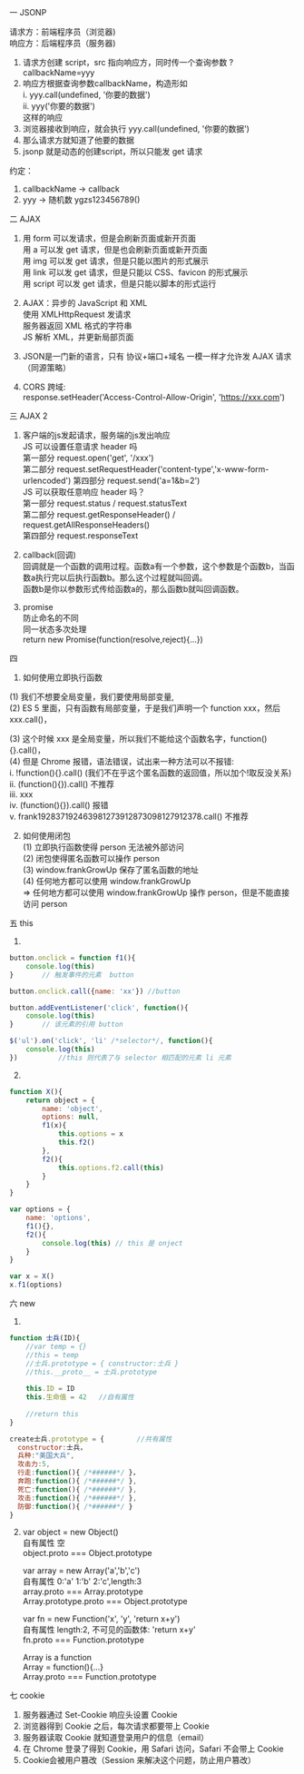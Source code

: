 一 JSONP

请求方：前端程序员（浏览器)                                                    </br>
响应方：后端程序员（服务器)                                                    </br>
1.	请求方创建 script，src 指向响应方，同时传一个查询参数 ?callbackName=yyy
2.	响应方根据查询参数callbackName，构造形如                                   </br>
        i.	yyy.call(undefined, '你要的数据')                                </br>
        ii.	yyy('你要的数据')                                                </br>
这样的响应
3.	浏览器接收到响应，就会执行 yyy.call(undefined, '你要的数据')
4.	那么请求方就知道了他要的数据
5.  jsonp 就是动态的创建script，所以只能发 get 请求

约定：                                                                       </br>
1.	callbackName -> callback
2.	yyy -> 随机数 ygzs123456789()

二 AJAX

1.  用 form 可以发请求，但是会刷新页面或新开页面                                </br>
    用 a 可以发 get 请求，但是也会刷新页面或新开页面                            </br>
    用 img 可以发 get 请求，但是只能以图片的形式展示                            </br>
    用 link 可以发 get 请求，但是只能以 CSS、favicon 的形式展示                 </br>
    用 script 可以发 get 请求，但是只能以脚本的形式运行                         </br>

2.  AJAX：异步的 JavaScript 和 XML                                           </br>
    使用 XMLHttpRequest 发请求                                              </br>
	服务器返回 XML 格式的字符串                                              </br>
	JS 解析 XML，并更新局部页面                                              </br>

3.  JSON是一门新的语言，只有 协议+端口+域名 一模一样才允许发 AJAX 请求（同源策略）

4.  CORS 跨域:                                                              </br>
    response.setHeader('Access-Control-Allow-Origin', 'https://xxx.com')

三 AJAX 2

1.  客户端的js发起请求，服务端的js发出响应                                      </br>
	JS 可以设置任意请求 header 吗                                             </br>
        第一部分 request.open('get', '/xxx')                                 </br>
        第二部分 request.setRequestHeader('content-type','x-www-form-urlencoded')
        第四部分 request.send('a=1&b=2')                                     </br>
	JS 可以获取任意响应 header 吗？                                           </br>
        第一部分 request.status / request.statusText                         </br>
        第二部分 request.getResponseHeader() / request.getAllResponseHeaders()<br>
        第四部分 request.responseText                                        

2.  callback(回调)                                                           </br>
    回调就是一个函数的调用过程。函数a有一个参数，这个参数是个函数b，当函数a执行完以后执行函数b。那么这个过程就叫回调。                                              </br>
    函数b是你以参数形式传给函数a的，那么函数b就叫回调函数。                      

3.  promise                                                                  </br>
    防止命名的不同                                                            </br>
    同一状态多次处理                                                          </br>
    return new Promise(function(resolve,reject){...})                        </br>

四

1.	如何使用立即执行函数

(1) 我们不想要全局变量，我们要使用局部变量,                                     </br>
(2) ES 5 里面，只有函数有局部变量，于是我们声明一个 function xxx，然后 xxx.call()，

(3) 这个时候 xxx 是全局变量，所以我们不能给这个函数名字，function(){}.call()，   </br>
(4) 但是 Chrome 报错，语法错误，试出来一种方法可以不报错:                       </br>
i.	!function(){}.call() (我们不在乎这个匿名函数的返回值，所以加个!取反没关系)   </br>
ii.	(function(){}).call() 不推荐                                             </br>
iii.	 xxx                                                                 </br>
iv.	 (function(){}).call() 报错                                              </br>
v.	frank192837192463981273912873098127912378.call() 不推荐   

2.	如何使用闭包                                                              </br>
(1) 立即执行函数使得 person 无法被外部访问                                     </br>
(2)	闭包使得匿名函数可以操作 person                                            </br>
(3)	window.frankGrowUp 保存了匿名函数的地址                                   </br>
(4)	任何地方都可以使用 window.frankGrowUp                                     </br>
=> 任何地方都可以使用 window.frankGrowUp 操作 person，但是不能直接访问 person   </br>

五  this

1.  
```javascript
button.onclick = function f1(){
    console.log(this) 
}       // 触发事件的元素  button

button.onclick.call({name: 'xx'}) //button

button.addEventListener('click', function(){
    console.log(this) 
}       // 该元素的引用 button

$('ul').on('click', 'li' /*selector*/, function(){
    console.log(this) 
})          //this 则代表了与 selector 相匹配的元素 li 元素

```

2.  
```javascript
function X(){
    return object = {
        name: 'object',
        options: null,
        f1(x){
            this.options = x
            this.f2()
        },
        f2(){
            this.options.f2.call(this)
        }
    }
}

var options = {
    name: 'options',
    f1(){},
    f2(){
        console.log(this) // this 是 onject
    }
}

var x = X()
x.f1(options)

```

六 new

1.  
```javascript
function 士兵(ID){
    //var temp = {}
    //this = temp
    //士兵.prototype = { constructor:士兵 }
    //this.__proto__ = 士兵.prototype
    
    this.ID = ID
    this.生命值 = 42   //自有属性 
  
    //return this
}

create士兵.prototype = {        //共有属性
  constructor:士兵，
  兵种:"美国大兵",
  攻击力:5,
  行走:function(){ /*######*/ }，
  奔跑:function(){ /*######*/ },
  死亡:function(){ /*######*/ },
  攻击:function(){ /*######*/ },
  防御:function(){ /*######*/ }
}
```

2.  var object = new Object()                                               </br>
    自有属性 空                                                              </br>
    object.proto === Object.prototype                                       </br>
    
    var array = new Array('a','b','c')                                      </br>
    自有属性 0:'a' 1:'b' 2:'c',length:3                                      </br>
    array.proto === Array.prototype                                         </br>
    Array.prototype.proto === Object.prototype                              </br>
    
    var fn = new Function('x', 'y', 'return x+y')                           </br>
    自有属性 length:2, 不可见的函数体: 'return x+y'                           </br>
    fn.proto === Function.prototype                                         </br> 
    
    Array is a function                                                     </br>
    Array = function(){...}                                                 </br>
    Array.proto === Function.prototype                                      </br>

七 cookie

1.  服务器通过 Set-Cookie 响应头设置 Cookie
2.	浏览器得到 Cookie 之后，每次请求都要带上 Cookie
3.	服务器读取 Cookie 就知道登录用户的信息（email）
4.  在 Chrome 登录了得到 Cookie，用 Safari 访问，Safari 不会带上 Cookie 
5.  Cookie会被用户篡改（Session 来解决这个问题，防止用户篡改）

